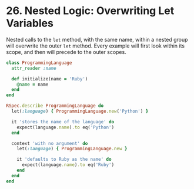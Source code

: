 # 26. Nested Logic: Overwriting Let Variables

Nested calls to the `let` method, with the same name, within a nested group will overwrite the outer `let` method. Every example will first look within its scope, and then will precede to the outer scopes.

```ruby
class ProgrammingLanguage
  attr_reader :name

  def initialize(name = 'Ruby')
    @name = name
  end
end

RSpec.describe ProgrammingLanguage do
  let(:language) { ProgrammingLanguage.new('Python') }

  it 'stores the name of the language' do
    expect(language.name).to eq('Python')
  end

  context 'with no argument' do
    let(:language) { ProgrammingLanguage.new }

    it 'defaults to Ruby as the name' do
      expect(language.name).to eq('Ruby')
    end
  end
end
```
